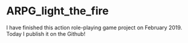 # ARPG_light_the_fire
 I have finished this action role-playing game project on February 2019. Today I publish it on the Github!
